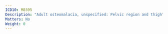 ```yaml
---
ICD10: M8395
Description: "Adult osteomalacia, unspecified: Pelvic region and thigh"
Matters: No
Weight: 0
---
```

